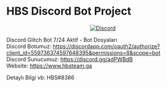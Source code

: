 <p align="center"><h1>HBS Discord Bot Project</h1></p>

<p align="center">
  <a href="https://discord.gg/adPWBdB">
<img alt="Discord" src="https://img.shields.io/discord/509839189714665492.svg?label=XFun%20BoT%20Destek%20Sunucusu&logo=discord&logoColor=white&style=flat-square">
  </a>
</p>

Discord Glitch Bot 7/24 Aktif - Bot Dosyaları
<br>
Discord Botumuz: https://discordapp.com/oauth2/authorize?client_id=559736374597648395&permissions=8&scope=bot
<br>
Discord Sunucumuz: https://discord.gg/adPWBdB
<br>
Website: https://www.hbsteam.ga

Detaylı Bilgi vb: HBS#8386

